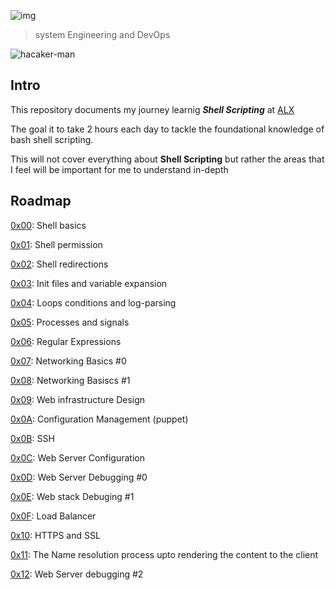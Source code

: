![img](https://assets.imaginablefutures.com/media/images/ALX_Logo.max-200x150.png)
  > system Engineering and DevOps

![hacaker-man](https://media0.giphy.com/media/JTTAjM197sku8MgrRa/200w.webp?cid=ecf05e47fkavo7b3gjn4ejg918f4maqthwos5wq4h64kgm2w&rid=200w.webp&ct=g)
## Intro 

This repository documents my journey learnig *__Shell Scripting__* at [ALX](alxafrica.com)

The goal it to take 2 hours each day to tackle the foundational knowledge of bash shell scripting.

This will not cover everything about __Shell Scripting__ but rather the areas that I feel will be important for me to understand in-depth

## Roadmap 
[0x00](./0x00-shell_basics/): Shell basics

[0x01](./0x01-shell_permissions): Shell permission

[0x02](./0x02-shell_redirections): Shell redirections

[0x03](./0x03-shell_variables_expansions): Init files and variable expansion

[0x04](./0x04-loops_conditions_and_parsing): Loops conditions and log-parsing

[0x05](./0x05-processes_and_signals): Processes and signals

[0x06](./0x06-regular_expressions): Regular Expressions

[0x07](./0x07-networking_basics): Networking Basics #0

[0x08](./0x08-networking_basics_2): Networking Basiscs #1

[0x09](./0x09-web_infrastructure_design): Web infrastructure Design

[0x0A](./0x0A-configuration_management): Configuration Management (puppet)

[0x0B](./0x0B-ssh): SSH

[0x0C](./0x0C-web_server): Web Server Configuration

[0x0D](./0x0D-web_stack_debugging_0): Web Server Debugging #0

[0x0E](./0x0E-web_stack_debugging_1): Web stack Debuging #1

[0x0F](./0x0F-load_balancer): Load Balancer

[0x10](./0x10-https_ssl): HTTPS and SSL

[0x11](./0x11-what_happens_when_your_type_google_com_in_your_browser_and_press_enter): The Name resolution process upto rendering the content to the client

[0x12](./0x12-web_stack_debugging_2): Web Server debugging #2